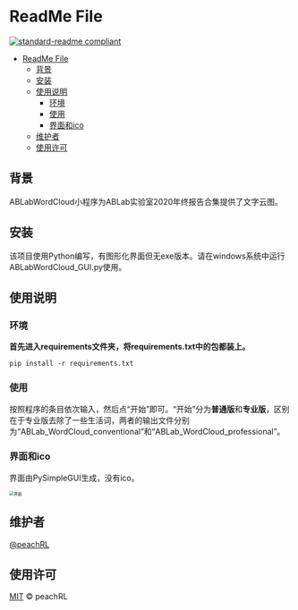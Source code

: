 # ReadMe File

[![standard-readme compliant](https://img.shields.io/badge/ABLabPickME-v2021.01.16-brightgreen.svg?style=flat-square)](https://github.com/peachRL/ABLabWordCloud_GUI)

- [ReadMe File](#readme-file)
  - [背景](#背景)
  - [安装](#安装)
  - [使用说明](#使用说明)
    - [环境](#环境)
    - [使用](#使用)
    - [界面和ico](#界面和ico)
  - [维护者](#维护者)
  - [使用许可](#使用许可)

## 背景

ABLabWordCloud小程序为ABLab实验室2020年终报告合集提供了文字云图。

## 安装

该项目使用Python编写，有图形化界面但无exe版本。请在windows系统中运行ABLabWordCloud_GUI.py使用。

## 使用说明

### 环境

**首先进入requirements文件夹，将requirements.txt中的包都装上。**

```shell
pip install -r requirements.txt
```

### 使用

按照程序的条目依次输入，然后点“开始”即可。“开始”分为**普通版**和**专业版**，区别在于专业版去除了一些生活词，两者的输出文件分别为“ABLab_WordCloud_conventional”和“ABLab_WordCloud_professional”。

### 界面和ico

界面由PySimpleGUI生成，没有ico。

<img src="https://img.imgdb.cn/item/600e87503ffa7d37b3f79806.png" alt="界面" style="zoom:50%;" />

## 维护者

[@peachRL](https://github.com/peachrl)


## 使用许可

[MIT](LICENSE) © peachRL


